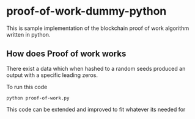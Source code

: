 # proof-of-work-dummy-python

This is sample implementation of the blockchain proof of work algorithm written in python.

## How does Proof of work works

There exist a data which when hashed to a random seeds produced an output with a specific leading zeros.

To run this code

`python proof-of-work.py`

This code can be extended and improved to fit whatever its needed for
